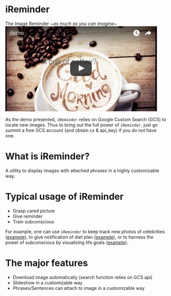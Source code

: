 # iReminder
The Image Reminder
_~as much as you can imagine~_  
<a href="https://youtu.be/iHxrPPUTORY" target="_blank"><img border="0" alt="semile viewer PNG format sample" src="https://raw.githubusercontent.com/r-kan/r-kan.github.io/master/images/iReminder/demo_head.jpg" width="475" height="266"></a>

As the demo presented, `iReminder` relies on Google Custom Search (GCS) to locate new images. Thus to bring out the full power of `iReminder`, just go summit a free GCS account (and obtain cx & api_key) if you do not have one.  

# What is iReminder?
A utility to display images with attached phrases in a highly customizable way.  

# Typical usage of iReminder
* Grasp cared picture  
* Give reminder  
* Train subconscious  

For example, one can use `iReminder` to keep track new photos of celebrities (<a href='https://github.com/r-kan/iReminder/blob/master/example/case1.run'>example</a>), to give notification of diet plan (<a href='https://github.com/r-kan/iReminder/blob/master/example/case2.run'>example</a>), or to harness the power of subconscious by visualizing life goals (<a href='https://github.com/r-kan/iReminder/blob/master/example/case3.run'>example</a>).  

# The major features
* Download image automatically (search function relies on GCS api)  
* Slideshow in a customizable way  
* Phrases/Sentences can attach to image in a customizable way  

